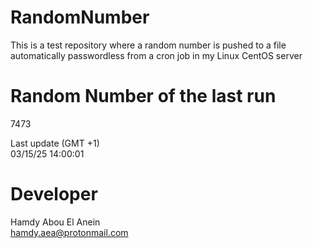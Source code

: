 # RandomNumber    
This is a test repository where a random number is pushed to a file automatically passwordless from a cron job in my Linux CentOS server    
# Random Number of the last run   
7473
      
Last update (GMT +1)    
03/15/25 14:00:01
# Developer    
Hamdy Abou El Anein   
hamdy.aea@protonmail.com
